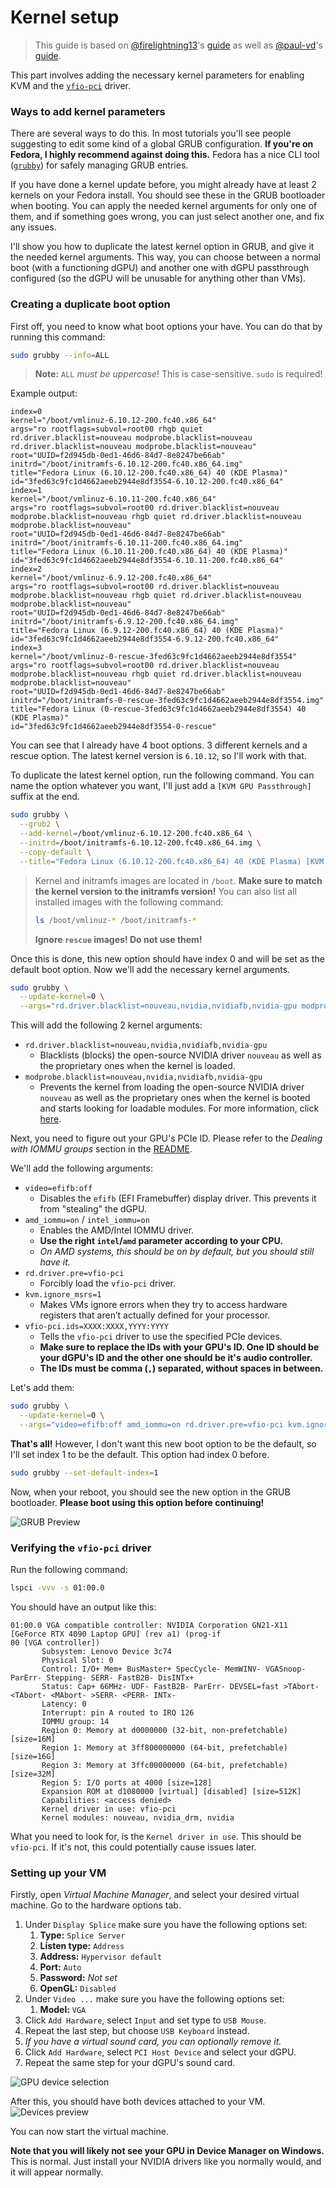 # Kernel setup
> This guide is based on [@firelightning13](https://gist.github.com/firelightning13)'s [guide](https://gist.github.com/firelightning13/e530aec3e3a4e15885a10f6c4b7ae021) as well as [@paul-vd](https://gist.github.com/paul-vd)'s [guide](https://gist.github.com/paul-vd/5328d8eb2c626dff36ee143da2e85179).

This part involves adding the necessary kernel parameters for enabling KVM and the [`vfio-pci`](https://www.kernel.org/doc/html/v5.6/driver-api/vfio.html) driver.

### Ways to add kernel parameters
There are several ways to do this. In most tutorials you'll see people suggesting to edit some kind of a global GRUB configuration. **If you're on Fedora, I highly recommend against doing this.** Fedora has a nice CLI tool ([`grubby`](https://docs.redhat.com/en/documentation/red_hat_enterprise_linux/8/html/managing_monitoring_and_updating_the_kernel/assembly_making-persistent-changes-to-the-grub-boot-loader_managing-monitoring-and-updating-the-kernel)) for safely managing GRUB entries.

If you have done a kernel update before, you might already have at least 2 kernels on your Fedora install. You should see these in the GRUB bootloader when booting. You can apply the needed kernel arguments for only one of them, and if something goes wrong, you can just select another one, and fix any issues.

I'll show you how to duplicate the latest kernel option in GRUB, and give it the needed kernel arguments. This way, you can choose between a normal boot (with a functioning dGPU) and another one with dGPU passthrough configured (so the dGPU will be unusable for anything other than VMs).

### Creating a duplicate boot option
First off, you need to know what boot options your have. You can do that by running this command:
```sh
sudo grubby --info=ALL
```
> **Note:** `ALL` *must be uppercase*! This is case-sensitive. `sudo` is required!

Example output:
```
index=0
kernel="/boot/vmlinuz-6.10.12-200.fc40.x86_64"
args="ro rootflags=subvol=root00 rhgb quiet rd.driver.blacklist=nouveau modprobe.blacklist=nouveau rd.driver.blacklist=nouveau modprobe.blacklist=nouveau"
root="UUID=f2d945db-0ed1-46d6-84d7-8e8247be66ab"
initrd="/boot/initramfs-6.10.12-200.fc40.x86_64.img"
title="Fedora Linux (6.10.12-200.fc40.x86_64) 40 (KDE Plasma)"
id="3fed63c9fc1d4662aeeb2944e8df3554-6.10.12-200.fc40.x86_64"
index=1
kernel="/boot/vmlinuz-6.10.11-200.fc40.x86_64"
args="ro rootflags=subvol=root00 rd.driver.blacklist=nouveau modprobe.blacklist=nouveau rhgb quiet rd.driver.blacklist=nouveau modprobe.blacklist=nouveau"
root="UUID=f2d945db-0ed1-46d6-84d7-8e8247be66ab"
initrd="/boot/initramfs-6.10.11-200.fc40.x86_64.img"
title="Fedora Linux (6.10.11-200.fc40.x86_64) 40 (KDE Plasma)"
id="3fed63c9fc1d4662aeeb2944e8df3554-6.10.11-200.fc40.x86_64"
index=2
kernel="/boot/vmlinuz-6.9.12-200.fc40.x86_64"
args="ro rootflags=subvol=root00 rd.driver.blacklist=nouveau modprobe.blacklist=nouveau rhgb quiet rd.driver.blacklist=nouveau modprobe.blacklist=nouveau"
root="UUID=f2d945db-0ed1-46d6-84d7-8e8247be66ab"
initrd="/boot/initramfs-6.9.12-200.fc40.x86_64.img"
title="Fedora Linux (6.9.12-200.fc40.x86_64) 40 (KDE Plasma)"
id="3fed63c9fc1d4662aeeb2944e8df3554-6.9.12-200.fc40.x86_64"
index=3
kernel="/boot/vmlinuz-0-rescue-3fed63c9fc1d4662aeeb2944e8df3554"
args="ro rootflags=subvol=root00 rd.driver.blacklist=nouveau modprobe.blacklist=nouveau rhgb quiet rd.driver.blacklist=nouveau modprobe.blacklist=nouveau"
root="UUID=f2d945db-0ed1-46d6-84d7-8e8247be66ab"
initrd="/boot/initramfs-0-rescue-3fed63c9fc1d4662aeeb2944e8df3554.img"
title="Fedora Linux (0-rescue-3fed63c9fc1d4662aeeb2944e8df3554) 40 (KDE Plasma)"
id="3fed63c9fc1d4662aeeb2944e8df3554-0-rescue"
```

You can see that I already have 4 boot options. 3 different kernels and a rescue option. The latest kernel version is `6.10.12`, so I'll work with that.

To duplicate the latest kernel option, run the following command. You can name the option whatever you want, I'll just add a `[KVM GPU Passthrough]` suffix at the end.
```sh
sudo grubby \
  --grub2 \
  --add-kernel=/boot/vmlinuz-6.10.12-200.fc40.x86_64 \
  --initrd=/boot/initramfs-6.10.12-200.fc40.x86_64.img \
  --copy-default \
  --title="Fedora Linux (6.10.12-200.fc40.x86_64) 40 (KDE Plasma) [KVM GPU Passthrough]"
```
> Kernel and initramfs images are located in `/boot`. **Make sure to match the kernel version to the initramfs version!**
> You can also list all installed images with the following command:
> ```sh
> ls /boot/vmlinuz-* /boot/initramfs-*
> ```
> **Ignore `rescue` images! Do not use them!**

Once this is done, this new option should have index 0 and will be set as the default boot option. Now we'll add the necessary kernel arguments.

```sh
sudo grubby \
  --update-kernel=0 \
  --args="rd.driver.blacklist=nouveau,nvidia,nvidiafb,nvidia-gpu modprobe.blacklist=nouveau,nvidia,nvidiafb,nvidia-gpu"
```

This will add the following 2 kernel arguments:
- `rd.driver.blacklist=nouveau,nvidia,nvidiafb,nvidia-gpu`
	- Blacklists (blocks) the open-source NVIDIA driver `nouveau` as well as the proprietary ones when the kernel is loaded.
- `modprobe.blacklist=nouveau,nvidia,nvidiafb,nvidia-gpu`
	- Prevents the kernel from loading the open-source NVIDIA driver `nouveau` as well as the proprietary ones when the kernel is booted and starts looking for loadable modules.
For more information, click [here](https://stackoverflow.com/a/66111941).

Next, you need to figure out your GPU's PCIe ID. Please refer to the *Dealing with IOMMU groups* section in the [README](README.md).

We'll add the following arguments:
- `video=efifb:off`
	- Disables the `efifb` (EFI Framebuffer) display driver. This prevents it from "stealing" the dGPU.
- `amd_iommu=on` / `intel_iommu=on`
	- Enables the AMD/Intel IOMMU driver.
	- **Use the right `intel`/`amd` parameter according to your CPU.**
	- *On AMD systems, this should be on by default, but you should still have it.*
- `rd.driver.pre=vfio-pci`
	- Forcibly load the `vfio-pci` driver.
- `kvm.ignore_msrs=1`
	- Makes VMs ignore errors when they try to access hardware registers that aren’t actually defined for your processor.
- `vfio-pci.ids=XXXX:XXXX,YYYY:YYYY`
	- Tells the `vfio-pci` driver to use the specified PCIe devices.
	- **Make sure to replace the IDs with your GPU's ID. One ID should be your dGPU's ID and the other one should be it's audio controller.**
	- **The IDs must be comma (`,`) separated, without spaces in between.**

Let's add them:
```sh
sudo grubby \
  --update-kernel=0 \
  --args="video=efifb:off amd_iommu=on rd.driver.pre=vfio-pci kvm.ignore_msrs=1 vfio-pci.ids=10de:2757,10de:22bb"
```

**That's all!** However, I don't want this new boot option to be the default, so I'll set index 1 to be the default. This option had index 0 before.

```sh
sudo grubby --set-default-index=1
```

Now, when your reboot, you should see the new option in the GRUB bootloader. **Please boot using this option before continuing!**

![GRUB Preview](Images/grub_preview.jpg)

### Verifying the `vfio-pci` driver
Run the following command:
```sh
lspci -vvv -s 01:00.0
```

You should have an output like this:
```
01:00.0 VGA compatible controller: NVIDIA Corporation GN21-X11 [GeForce RTX 4090 Laptop GPU] (rev a1) (prog-if  
00 [VGA controller])  
       Subsystem: Lenovo Device 3c74  
       Physical Slot: 0  
       Control: I/O+ Mem+ BusMaster+ SpecCycle- MemWINV- VGASnoop- ParErr- Stepping- SERR- FastB2B- DisINTx+  
       Status: Cap+ 66MHz- UDF- FastB2B- ParErr- DEVSEL=fast >TAbort- <TAbort- <MAbort- >SERR- <PERR- INTx-  
       Latency: 0  
       Interrupt: pin A routed to IRQ 126  
       IOMMU group: 14  
       Region 0: Memory at d0000000 (32-bit, non-prefetchable) [size=16M]  
       Region 1: Memory at 3ff800000000 (64-bit, prefetchable) [size=16G]  
       Region 3: Memory at 3ffc00000000 (64-bit, prefetchable) [size=32M]  
       Region 5: I/O ports at 4000 [size=128]  
       Expansion ROM at d1080000 [virtual] [disabled] [size=512K]  
       Capabilities: <access denied>  
       Kernel driver in use: vfio-pci  
       Kernel modules: nouveau, nvidia_drm, nvidia
```

What you need to look for, is the `Kernel driver in use`. This should be `vfio-pci`. If it's not, this could potentially cause issues later.

### Setting up your VM
Firstly, open *Virtual Machine Manager*, and select your desired virtual machine. Go to the hardware options tab.

1. Under `Display Splice` make sure you have the following options set:
	1. **Type:** `Splice Server`
	2. **Listen type:** `Address`
	3. **Address:** `Hypervisor default`
	4. **Port:** `Auto`
	5. **Password:** *Not set*
	6. **OpenGL:** `Disabled`
2. Under `Video ...` make sure you have the following options set:
	1. **Model:** `VGA`
3. Click `Add Hardware`, select `Input` and set type to `USB Mouse`.
4. Repeat the last step, but choose `USB Keyboard` instead.
5. *If you have a virtual sound card, you can optionally remove it.*
6. Click `Add Hardware`, select `PCI Host Device` and select your dGPU.
7. Repeat the same step for your dGPU's sound card.

![GPU device selection](Images/selecting_dgpu.png)

After this, you should have both devices attached to your VM.
![Devices preview](Images/devices_preview.png)

You can now start the virtual machine.

**Note that you will likely not see your GPU in Device Manager on Windows.** This is normal. Just install your NVIDIA drivers like you normally would, and it will appear normally.